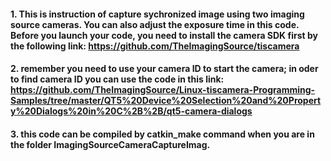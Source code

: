 #### 1. This is instruction of capture sychronized image using two imaging source cameras. You can also adjust the exposure time in this code. Before you launch your code, you need to install the camera SDK first by the following link: https://github.com/TheImagingSource/tiscamera  
#### 2. remember you need to use your camera ID to start the camera; in oder to find camera ID you can use the code in this link:  https://github.com/TheImagingSource/Linux-tiscamera-Programming-Samples/tree/master/QT5%20Device%20Selection%20and%20Property%20Dialogs%20in%20C%2B%2B/qt5-camera-dialogs  
#### 3. this code can be compiled by catkin_make command when you are in the folder ImagingSourceCameraCaptureImag.  


